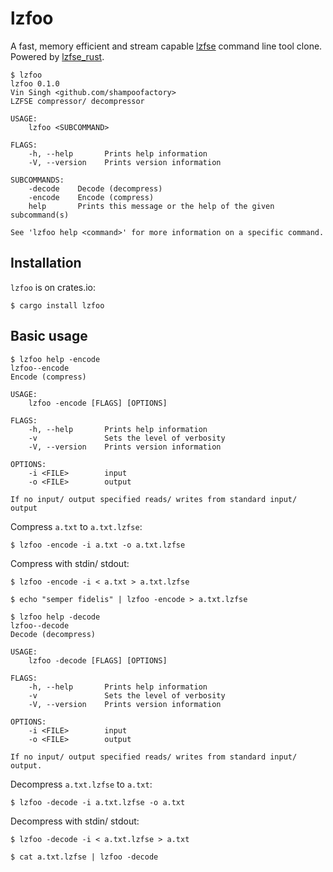 # lzfoo

A fast, memory efficient and stream capable [lzfse](https://github.com/lzfse/lzfse) command line tool clone.
Powered by [lzfse_rust](https://github.com/shampoofactory/lzfse_rust).


```
$ lzfoo
lzfoo 0.1.0
Vin Singh <github.com/shampoofactory>
LZFSE compressor/ decompressor

USAGE:
    lzfoo <SUBCOMMAND>

FLAGS:
    -h, --help       Prints help information
    -V, --version    Prints version information

SUBCOMMANDS:
    -decode    Decode (decompress)
    -encode    Encode (compress)
    help       Prints this message or the help of the given subcommand(s)

See 'lzfoo help <command>' for more information on a specific command.
```

## Installation


`lzfoo` is on crates.io:

```
$ cargo install lzfoo
```

## Basic usage

```
$ lzfoo help -encode
lzfoo--encode 
Encode (compress)

USAGE:
    lzfoo -encode [FLAGS] [OPTIONS]

FLAGS:
    -h, --help       Prints help information
    -v               Sets the level of verbosity
    -V, --version    Prints version information

OPTIONS:
    -i <FILE>        input
    -o <FILE>        output

If no input/ output specified reads/ writes from standard input/ output
```

Compress `a.txt` to `a.txt.lzfse`:
```
$ lzfoo -encode -i a.txt -o a.txt.lzfse
```

Compress with stdin/ stdout:
```
$ lzfoo -encode -i < a.txt > a.txt.lzfse
```
```
$ echo "semper fidelis" | lzfoo -encode > a.txt.lzfse
```

```
$ lzfoo help -decode
lzfoo--decode 
Decode (decompress)

USAGE:
    lzfoo -decode [FLAGS] [OPTIONS]

FLAGS:
    -h, --help       Prints help information
    -v               Sets the level of verbosity
    -V, --version    Prints version information

OPTIONS:
    -i <FILE>        input
    -o <FILE>        output

If no input/ output specified reads/ writes from standard input/ output.
```

Decompress `a.txt.lzfse` to `a.txt`:
```
$ lzfoo -decode -i a.txt.lzfse -o a.txt
```

Decompress with stdin/ stdout:
```
$ lzfoo -decode -i < a.txt.lzfse > a.txt
```
```
$ cat a.txt.lzfse | lzfoo -decode
```
